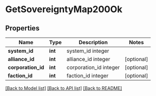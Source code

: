 # GetSovereigntyMap200Ok

## Properties
Name | Type | Description | Notes
------------ | ------------- | ------------- | -------------
**system_id** | **int** | system_id integer | 
**alliance_id** | **int** | alliance_id integer | [optional] 
**corporation_id** | **int** | corporation_id integer | [optional] 
**faction_id** | **int** | faction_id integer | [optional] 

[[Back to Model list]](../README.md#documentation-for-models) [[Back to API list]](../README.md#documentation-for-api-endpoints) [[Back to README]](../README.md)


